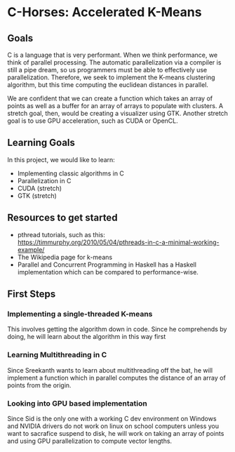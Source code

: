 # C-Horses: Accelerated K-Means

## Goals

C is a language that is very performant.
When we think performance, we think of parallel processing.
The automatic parallelization via a compiler is still a pipe dream, so us programmers must be able to effectively use parallelization.
Therefore, we seek to implement the K-means clustering algorithm, but this time computing the euclidean distances in parallel.

We are confident that we can create a function which takes an array of points as well as a buffer for an array of arrays to populate with clusters.
A stretch goal, then, would be creating a visualizer using GTK.
Another stretch goal is to use GPU acceleration, such as CUDA or OpenCL.

## Learning Goals
In this project, we would like to learn:

- Implementing classic algorithms in C
- Parallelization in C
- CUDA (stretch)
- GTK (stretch)

## Resources to get started
- pthread tutorials, such as this: https://timmurphy.org/2010/05/04/pthreads-in-c-a-minimal-working-example/
- The Wikipedia page for k-means
- Parallel and Concurrent Programming in Haskell has a Haskell implementation which can be compared to performance-wise.

## First Steps

### Implementing a single-threaded K-means
This involves getting the algorithm down in code.
Since he comprehends by doing, he will learn about the algorithm in this way first

### Learning Multithreading in C
Since Sreekanth wants to learn about multithreading off the bat, he will implement a function which in parallel computes the distance of an array of points from the origin.

### Looking into GPU based implementation
Since Sid is the only one with a working C dev environment on Windows and NVIDIA drivers do not work on linux on school computers unless you want to sacrafice suspend to disk, he will work on taking an array of points and using GPU parallelization to compute vector lengths.
